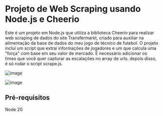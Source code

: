 # Projeto de Web Scraping usando Node.js e Cheerio

Este é um projeto em Node.js que utiliza a biblioteca Cheerio para realizar web scraping de dados do site Transfermarkt, criado para auxiliar na alimentação da base de dados do meu jogo de técnico de futebol.
O projeto inclui um script que extrai informações de jogadores e um que calcula uma "força" com base em seu valor de mercado.
É necessário adicionar os times que você quer capturar as escalações no array de urls. depois disso, é só rodar o script scrape.js. 

![image](https://github.com/user-attachments/assets/688cbf78-4b29-424f-8586-34fa009cc636)

![image](https://github.com/igormieski27/NodeJsSquadScraper/assets/108681204/0ac27a87-7d74-4884-9dd4-7bfdf133ff18)


## Pré-requisitos

Node 20
